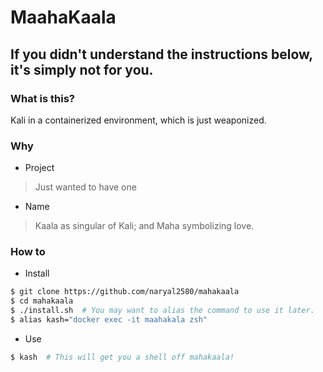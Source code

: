 # MaahaKaala

## If you didn't understand the instructions below, it's simply not for you.

### What is this?

Kali in a containerized environment, which is just weaponized.


### Why

- Project
> Just wanted to have one

- Name
> Kaala as singular of Kali; and Maha symbolizing love.

### How to

- Install
```sh
$ git clone https://github.com/naryal2580/mahakaala
$ cd mahakaala
$ ./install.sh  # You may want to alias the command to use it later.
$ alias kash="docker exec -it maahakala zsh"
```

- Use
```sh
$ kash  # This will get you a shell off mahakaala!
```
